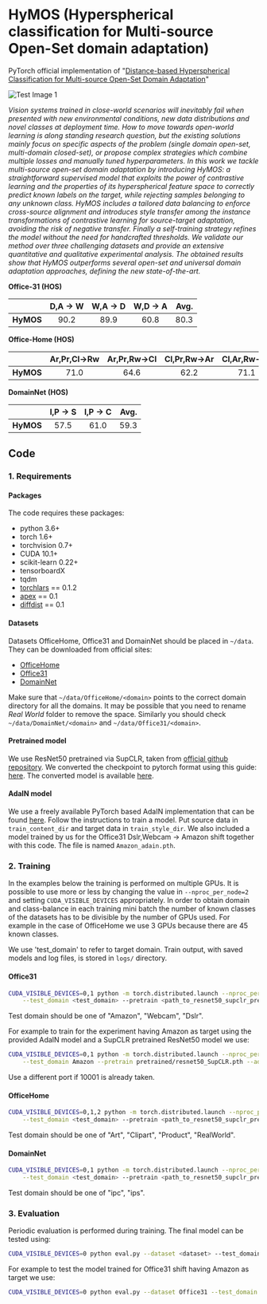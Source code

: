 # HyMOS (Hyperspherical classification for Multi-source Open-Set domain adaptation)

PyTorch official implementation of  "[Distance-based Hyperspherical Classification for Multi-source Open-Set Domain Adaptation](https://arxiv.org/abs/2107.02067)"

![Test Image 1](HyMOS.gif)

_Vision systems trained in close-world scenarios will inevitably fail when presented with new environmental conditions, new data distributions and novel classes at deployment time. How to move towards open-world learning is along standing research question, but the existing solutions mainly focus on specific aspects of the problem (single domain open-set, multi-domain closed-set), or propose complex strategies which combine multiple losses and manually tuned hyperparameters. In this work we tackle multi-source open-set domain adaptation by introducing HyMOS: a straightforward supervised model that exploits the power of contrastive learning and the properties of its hyperspherical feature space to correctly predict known labels on the target, while rejecting samples belonging to any unknown class. HyMOS  includes a tailored data balancing to enforce cross-source alignment and introduces style transfer among the instance transformations of contrastive learning for source-target adaptation, avoiding the risk of negative transfer. Finally a self-training strategy refines the model without the need for handcrafted thresholds. We validate our method over three challenging datasets and provide an extensive quantitative and qualitative experimental analysis. The obtained results show that HyMOS outperforms several open-set and universal domain adaptation approaches, defining the new state-of-the-art._

**Office-31 (HOS)**

|  | D,A -> W | W,A -> D | W,D -> A | Avg. |
| :---| :---: | :---: | :---: |---: |
| **HyMOS** | 90.2| 89.9| 60.8 | 80.3 |

**Office-Home (HOS)**

|  | Ar,Pr,Cl→Rw | Ar,Pr,Rw→Cl | Cl,Pr,Rw→Ar | Cl,Ar,Rw→Pr | Avg. |
| :---| :---: | :---: | :---: | :---: | ---: |
| **HyMOS** | 71.0 | 64.6 | 62.2 | 71.1 | 67.2 |

**DomainNet (HOS)**

|  | I,P -> S | I,P -> C | Avg. |
| :---| :---: | :---: | ---: 
| **HyMOS** | 57.5| 61.0| 59.3 | 


## Code

### 1. Requirements

#### Packages

The code requires these packages:
- python 3.6+
- torch 1.6+
- torchvision 0.7+
- CUDA 10.1+
- scikit-learn 0.22+
- tensorboardX 
- tqdm
- [torchlars](https://github.com/kakaobrain/torchlars) == 0.1.2 
- [apex](https://github.com/NVIDIA/apex) == 0.1
- [diffdist](https://github.com/ag14774/diffdist) == 0.1 

#### Datasets 

Datasets OfficeHome, Office31 and DomainNet should be placed in `~/data`. They can be downloaded
from official sites:

 - [OfficeHome](https://www.hemanthdv.org/officeHomeDataset.html)
 - [Office31](https://people.eecs.berkeley.edu/~jhoffman/domainadapt/)
 - [DomainNet](http://ai.bu.edu/M3SDA/)

Make sure that `~/data/OfficeHome/<domain>` points to the correct domain directory for all the domains. It may be possible that you need to rename *Real World* folder to remove the space.
Similarly you should check `~/data/DomainNet/<domain>` and `~/data/Office31/<domain>`.

#### Pretrained model 

We use ResNet50 pretrained via SupCLR, taken from [official github repository](https://github.com/google-research/google-research/tree/master/supcon).
We converted the checkpoint to pytorch format using this guide: [here](https://github.com/google-research/simclr#model-convertion-to-pytorch-format). 
The converted model is available [here](https://drive.google.com/file/d/1w-IdsYwCScbHTlCUDGCDxCPhY9VH6hRl/view?usp=sharing). 

#### AdaIN model

We use a freely available PyTorch based AdaIN implementation that can be found [here](https://github.com/irasin/Pytorch_AdaIN). Follow the instructions to train a model. Put source data
in `train_content_dir` and target data in `train_style_dir`. We also included a model trained by us
for the Office31 Dslr,Webcam -> Amazon shift together with this code. The file is named
`Amazon_adain.pth`.

### 2. Training

In the examples below the training is performed on multiple GPUs. It is possible to use more or
less by changing the value in `--nproc_per_node=2` and setting `CUDA_VISIBLE_DEVICES` appropriately.
In order to obtain domain and class-balance in each training mini batch the number of known classes
of the datasets has to be divisible by the number of GPUs used. For example in the case of
OfficeHome we use 3 GPUs because there are 45 known classes.

We use 'test_domain' to refer to target domain.
Train output, with saved models and log files, is stored in `logs/` directory.

#### Office31

```bash
CUDA_VISIBLE_DEVICES=0,1 python -m torch.distributed.launch --nproc_per_node=2 --master_port=10001 train.py --dataset Office31 \
    --test_domain <test_domain> --pretrain <path_to_resnet50_supclr_pretrained.pth> --adain_ckpt <path_to_adain_checkpoint.pth>
```

Test domain should be one of "Amazon", "Webcam", "Dslr".

For example to train for the experiment having Amazon as target using the provided AdaIN model and a SupCLR pretrained ResNet50 model
we use:

```bash
CUDA_VISIBLE_DEVICES=0,1 python -m torch.distributed.launch --nproc_per_node=2 --master_port=10001 train.py --dataset Office31 \
    --test_domain Amazon --pretrain pretrained/resnet50_SupCLR.pth --adain_ckpt Amazon_adain.pth
```

Use a different port if 10001 is already taken. 

#### OfficeHome

```bash
CUDA_VISIBLE_DEVICES=0,1,2 python -m torch.distributed.launch --nproc_per_node=3 --master_port=10001 train.py --dataset OfficeHome \
    --test_domain <test_domain> --pretrain <path_to_resnet50_supclr_pretrained.pth> --adain_ckpt <path_to_adain_checkpoint.pth>
```

Test domain should be one of "Art", "Clipart", "Product", "RealWorld".

#### DomainNet

```bash
CUDA_VISIBLE_DEVICES=0,1 python -m torch.distributed.launch --nproc_per_node=2 --master_port=10001 train.py --dataset DomainNet \
    --test_domain <test_domain> --pretrain <path_to_resnet50_supclr_pretrained.pth> --adain_ckpt <path_to_adain_checkpoint.pth>
```

Test domain should be one of "ipc", "ips".

### 3. Evaluation

Periodic evaluation is performed during training. The final model can be tested using: 

```bash
CUDA_VISIBLE_DEVICES=0 python eval.py --dataset <dataset> --test_domain <target_domain> --load_path <path_to_last.model>
```

For example to test the model trained for Office31 shift having Amazon as target we use:

```bash
CUDA_VISIBLE_DEVICES=0 python eval.py --dataset Office31 --test_domain Amazon --load_path logs/Dataset-Office31_Target-Amazon_Mode-HyMOS_st_batchK-20_batchP-2_iterative_ProbST-0.5/last.model
```
